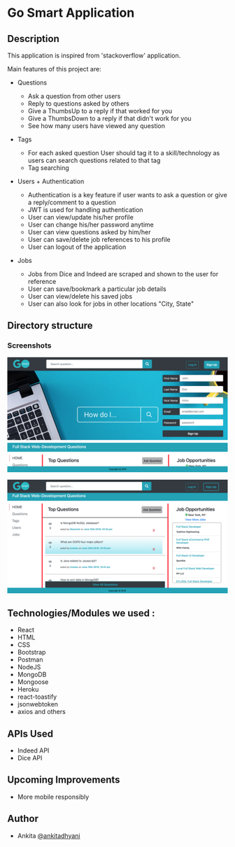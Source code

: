 # Go Smart Application

## Description

This application is inspired from 'stackoverflow' application.

Main features of this project are: 
* Questions
    - Ask a question from other users
    - Reply to questions asked by others
    - Give a ThumbsUp to a reply if that worked for you
    - Give a ThumbsDown to a reply if that didn't work for you
    - See how many users have viewed any question

* Tags
    - For each asked question User should tag it to a skill/technology as users can search questions related to that tag
    - Tag searching  

* Users + Authentication
    - Authentication is a key feature if user wants to ask a question or give a reply/comment to a question
    - JWT is used for handling authentication
    - User can view/update his/her profile
    - User can change his/her password anytime
    - User can view questions asked by him/her
    - User can save/delete job references to his profile
    - User can logout of the application

* Jobs
    - Jobs from Dice and Indeed are scraped and shown to the user for reference
    - User can save/bookmark a particular job details
    - User can view/delete his saved jobs
    - User can also look for jobs in other locations "City, State"



## Directory structure

### Screenshots
![alt text](https://github.com/ankitadhyani/GoSmartApp/blob/master/client/public/images/GoSmartApp_HomePage1.png "Go Smart Home Page")

![alt text](https://github.com/ankitadhyani/GoSmartApp/blob/master/client/public/images/GoSmartApp_HomePage2.png "Go Smart Home Page")

## Technologies/Modules we used :
 
- React
- HTML
- CSS
- Bootstrap
- Postman
- NodeJS
- MongoDB
- Mongoose
- Heroku
- react-toastify
- jsonwebtoken
- axios
and others


## APIs Used
- Indeed API
- Dice API


## Upcoming Improvements
- More mobile responsibly


## Author
  *  Ankita [@ankitadhyani](https://github.com/ankitadhyani)

